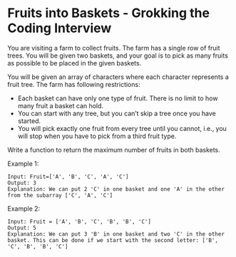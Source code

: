 # Fruits into Baskets - Grokking the Coding Interview

You are visiting a farm to collect fruits. The farm has a single row of fruit trees. You will be given two baskets, and your goal is to pick as many fruits as possible to be placed in the given baskets.

You will be given an array of characters where each character represents a fruit tree. The farm has following restrictions:

- Each basket can have only one type of fruit. There is no limit to how many fruit a basket can hold.
- You can start with any tree, but you can’t skip a tree once you have started.
- You will pick exactly one fruit from every tree until you cannot, i.e., you will stop when you have to pick from a third fruit type.

Write a function to return the maximum number of fruits in both baskets.

Example 1:

    Input: Fruit=['A', 'B', 'C', 'A', 'C']
    Output: 3
    Explanation: We can put 2 'C' in one basket and one 'A' in the other from the subarray ['C', 'A', 'C']

Example 2:

    Input: Fruit = ['A', 'B', 'C', 'B', 'B', 'C']
    Output: 5
    Explanation: We can put 3 'B' in one basket and two 'C' in the other basket. This can be done if we start with the second letter: ['B', 'C', 'B', 'B', 'C']